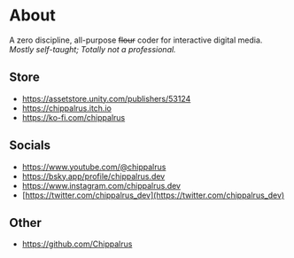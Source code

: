 # About
A zero discipline, all-purpose ~~flour~~ coder for interactive digital media.  
*Mostly self-taught; Totally not a professional.*  

## Store
- https://assetstore.unity.com/publishers/53124
- https://chippalrus.itch.io
- https://ko-fi.com/chippalrus

## Socials
- https://www.youtube.com/@chippalrus
- https://bsky.app/profile/chippalrus.dev
- https://www.instagram.com/chippalrus.dev
- [https://twitter.com/chippalrus_dev](https://twitter.com/chippalrus_dev)

## Other
- https://github.com/Chippalrus